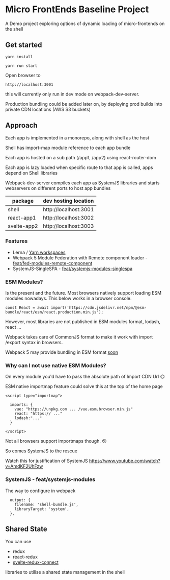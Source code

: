 # Micro FrontEnds Baseline Project

A Demo project exploring options of dynamic loading of micro-frontends on the shell

## Get started
` yarn install `

` yarn run start `

Open browser to

`http://localhost:3001`

this will currently only run in dev mode on webpack-dev-server.

Production bundling could be added later on, by deploying prod builds into private CDN locations (AWS S3 buckets)


## Approach

Each app is implemented in a monorepo, along with shell as the host

Shell has import-map module reference to each app bundle

Each app is hosted on a sub path (/app1, /app2) using react-router-dom

Each app is lazy loaded when specific route to that app is called, apps depend on Shell libraries

Webpack-dev-server compiles each app as SystemJS libraries and starts webservers on different ports to host app bundles

| package      | dev hosting location |
| -------      | --------             |
| shell        | http://localhost:3001|
| react-app1   | http://localhost:3002|
| svelte-app2  | http://localhost:3003|



### Features

* Lerna / [Yarn workspaces](https://classic.yarnpkg.com/en/docs/workspaces/)
* Webpack 5 Module Federation with Remote component loader - [feat/fed-modules-remote-component](https://github.com/bgorkem/mfe-base/tree/feat/fed-modules-remote-component)
* SystemJS-SingleSPA - [feat/systemjs-modules-singlespa](https://github.com/bgorkem/mfe-base/tree/feat/ystemjs-modules-singlespa)

### ESM Modules?

Is the present and the future. Most browsers natively support loading ESM modules nowadays. This below works in a browser console.

```
const React = await import('https://cdn.jsdelivr.net/npm/@esm-bundle/react/esm/react.production.min.js');

```

However, most libraries are not published in ESM modules format, lodash, react ...

Webpack takes care of CommonJS format to make it work with  import /export syntax in browsers.

Webpack 5 may provide bundling in ESM format [soon](https://webpack.js.org/configuration/experiments/#root)


### Why can I not use native ESM Modules?
On every module you'd have to pass the absolute path of Import CDN Url 😠

ESM native importmap feature could solve this at the top of the home page

```
<script type="importmap">

  imports: {
    vue: "https://unpkg.com ... /vue.esm.browser.min.js"
    react: "https:// ..."
    lodash:"..."
  }

</script>
```

Not all browsers support importmaps though. 😕

So comes SystemJS to the rescue

Watch this for justification of SystemJS
https://www.youtube.com/watch?v=AmdKF2UhFzw

### SystemJS - feat/systemjs-modules

The way to configure in webpack
```
  output: {
    filename: 'shell-bundle.js',
    libraryTarget: 'system',
  },
```



## Shared State

You can use

* redux
* react-redux
* [svelte-redux-connect](https://linguinecode.com/post/how-to-add-redux-to-svelte)

libraries to utilise a shared state management in the shell
